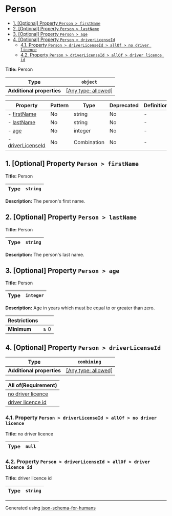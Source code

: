 # Person

- [1. [Optional] Property `Person > firstName`](#firstName)
- [2. [Optional] Property `Person > lastName`](#lastName)
- [3. [Optional] Property `Person > age`](#age)
- [4. [Optional] Property `Person > driverLicenseId`](#driverLicenseId)
  - [4.1. Property `Person > driverLicenseId > allOf > no driver licence`](#driverLicenseId_allOf_i0)
  - [4.2. Property `Person > driverLicenseId > allOf > driver licence id`](#driverLicenseId_allOf_i1)

**Title:** Person

| Type                      | `object`                                                                  |
| ------------------------- | ------------------------------------------------------------------------- |
| **Additional properties** | [[Any type: allowed]](# "Additional Properties of any type are allowed.") |

| Property                               | Pattern | Type        | Deprecated | Definition | Title/Description |
| -------------------------------------- | ------- | ----------- | ---------- | ---------- | ----------------- |
| - [firstName](#firstName )             | No      | string      | No         | -          | Person            |
| - [lastName](#lastName )               | No      | string      | No         | -          | Person            |
| - [age](#age )                         | No      | integer     | No         | -          | Person            |
| - [driverLicenseId](#driverLicenseId ) | No      | Combination | No         | -          | -                 |

## <a name="firstName"></a>1. [Optional] Property `Person > firstName`

**Title:** Person

| Type | `string` |
| ---- | -------- |

**Description:** The person's first name.

## <a name="lastName"></a>2. [Optional] Property `Person > lastName`

**Title:** Person

| Type | `string` |
| ---- | -------- |

**Description:** The person's last name.

## <a name="age"></a>3. [Optional] Property `Person > age`

**Title:** Person

| Type | `integer` |
| ---- | --------- |

**Description:** Age in years which must be equal to or greater than zero.

| Restrictions |        |
| ------------ | ------ |
| **Minimum**  | &ge; 0 |

## <a name="driverLicenseId"></a>4. [Optional] Property `Person > driverLicenseId`

| Type                      | `combining`                                                               |
| ------------------------- | ------------------------------------------------------------------------- |
| **Additional properties** | [[Any type: allowed]](# "Additional Properties of any type are allowed.") |

| All of(Requirement)                            |
| ---------------------------------------------- |
| [no driver licence](#driverLicenseId_allOf_i0) |
| [driver licence id](#driverLicenseId_allOf_i1) |

### <a name="driverLicenseId_allOf_i0"></a>4.1. Property `Person > driverLicenseId > allOf > no driver licence`

**Title:** no driver licence

| Type | `null` |
| ---- | ------ |

### <a name="driverLicenseId_allOf_i1"></a>4.2. Property `Person > driverLicenseId > allOf > driver licence id`

**Title:** driver licence id

| Type | `string` |
| ---- | -------- |

----------------------------------------------------------------------------------------------------------------------------
Generated using [json-schema-for-humans](https://github.com/coveooss/json-schema-for-humans)

